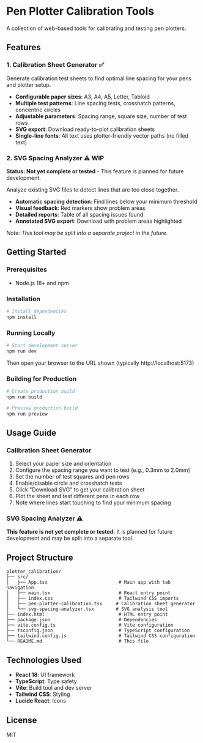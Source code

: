 # Pen Plotter Calibration Tools

A collection of web-based tools for calibrating and testing pen plotters.

## Features

### 1. Calibration Sheet Generator ✅
Generate calibration test sheets to find optimal line spacing for your pens and plotter setup.

- **Configurable paper sizes**: A3, A4, A5, Letter, Tabloid
- **Multiple test patterns**: Line spacing tests, crosshatch patterns, concentric circles
- **Adjustable parameters**: Spacing range, square size, number of test rows
- **SVG export**: Download ready-to-plot calibration sheets
- **Single-line fonts**: All text uses plotter-friendly vector paths (no filled text)

### 2. SVG Spacing Analyzer ⚠️ WIP
**Status: Not yet complete or tested** - This feature is planned for future development.

Analyze existing SVG files to detect lines that are too close together.

- **Automatic spacing detection**: Find lines below your minimum threshold
- **Visual feedback**: Red markers show problem areas
- **Detailed reports**: Table of all spacing issues found
- **Annotated SVG export**: Download with problem areas highlighted

*Note: This tool may be split into a separate project in the future.*

## Getting Started

### Prerequisites
- Node.js 18+ and npm

### Installation

```bash
# Install dependencies
npm install
```

### Running Locally

```bash
# Start development server
npm run dev
```

Then open your browser to the URL shown (typically http://localhost:5173)

### Building for Production

```bash
# Create production build
npm run build

# Preview production build
npm run preview
```

## Usage Guide

### Calibration Sheet Generator

1. Select your paper size and orientation
2. Configure the spacing range you want to test (e.g., 0.3mm to 2.0mm)
3. Set the number of test squares and pen rows
4. Enable/disable circle and crosshatch tests
5. Click "Download SVG" to get your calibration sheet
6. Plot the sheet and test different pens in each row
7. Note where lines start touching to find your minimum spacing

### SVG Spacing Analyzer ⚠️

**This feature is not yet complete or tested.** It is planned for future development and may be split into a separate tool.

## Project Structure

```
plotter_calibration/
├── src/
│   ├── App.tsx                          # Main app with tab navigation
│   ├── main.tsx                         # React entry point
│   ├── index.css                        # Tailwind CSS imports
│   ├── pen-plotter-calibration.tsx     # Calibration sheet generator
│   └── svg-spacing-analyzer.tsx        # SVG analysis tool
├── index.html                           # HTML entry point
├── package.json                         # Dependencies
├── vite.config.ts                       # Vite configuration
├── tsconfig.json                        # TypeScript configuration
├── tailwind.config.js                   # Tailwind CSS configuration
└── README.md                            # This file
```

## Technologies Used

- **React 18**: UI framework
- **TypeScript**: Type safety
- **Vite**: Build tool and dev server
- **Tailwind CSS**: Styling
- **Lucide React**: Icons

## License

MIT
